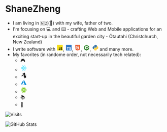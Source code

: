 # ShaneZheng

- I am living in :new_zealand:(:kiwi_fruit:) with my wife, father of two.
- I'm focusing on :computer: and :keyboard: - crafting Web and Mobile applications for an exciting start-up in the beautiful garden city - Ōtautahi (Christchurch, New Zealand)
- I write software with <img src="https://github.com/vscode-icons/vscode-icons/raw/master/icons/file_type_js_official.svg" width="20" alt="javascript">, <img src="https://github.com/vscode-icons/vscode-icons/raw/master/icons/file_type_typescript_official.svg" width="20" alt="typescript">, <img src="https://github.com/vscode-icons/vscode-icons/raw/master/icons/file_type_html.svg" width="20" alt="html">, <img src="https://github.com/vscode-icons/vscode-icons/raw/master/icons/file_type_csharp2.svg" width="20" alt="csharp">, <img src="https://github.com/vscode-icons/vscode-icons/raw/master/icons/file_type_python.svg" width="20" alt="python"> and many more.
- My favorites (in randome order, not necessarily tech related):
  - :video_game:
  - <img src="https://github.com/vscode-icons/vscode-icons/raw/master/icons/file_type_reactjs.svg" width="20" alt="react">
  - <img src="https://github.com/vscode-icons/vscode-icons/raw/master/icons/file_type_light_expo.svg" width="20" alt="expo">
  - <img src="https://github.com/vscode-icons/vscode-icons/raw/master/icons/file_type_azure.svg" width="20" alt="Azure">
  - <img src="https://github.com/vscode-icons/vscode-icons/raw/master/icons/file_type_node2.svg" width="20" alt="node">
  - :books:
  - :rugby_football:

![Visits](https://komarev.com/ghpvc/?username=ShaneZhengNZ&label=Visits)

![GitHub Stats](https://github-readme-stats.vercel.app/api?username=ShaneZhengNZ&show_icons=true&icon_color=4db9d5&text_color=f48f45&bg_color=ffffff)
